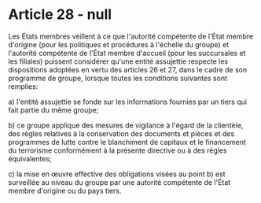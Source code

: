 # Article 28 - null


Les États membres veillent à ce que l'autorité compétente de l'État membre d'origine (pour les politiques et procédures à l'échelle du groupe) et l'autorité compétente de l'État membre d'accueil (pour les succursales et les filiales) puissent considérer qu'une entité assujettie respecte les dispositions adoptées en vertu des articles 26 et 27, dans le cadre de son programme de groupe, lorsque toutes les conditions suivantes sont remplies:

a) l'entité assujettie se fonde sur les informations fournies par un tiers qui fait partie du même groupe;

b) ce groupe applique des mesures de vigilance à l'égard de la clientèle, des règles relatives à la conservation des documents et pièces et des programmes de lutte contre le blanchiment de capitaux et le financement du terrorisme conformément à la présente directive ou à des règles équivalentes;

c) la mise en œuvre effective des obligations visées au point b) est surveillée au niveau du groupe par une autorité compétente de l'État membre d'origine ou du pays tiers.
